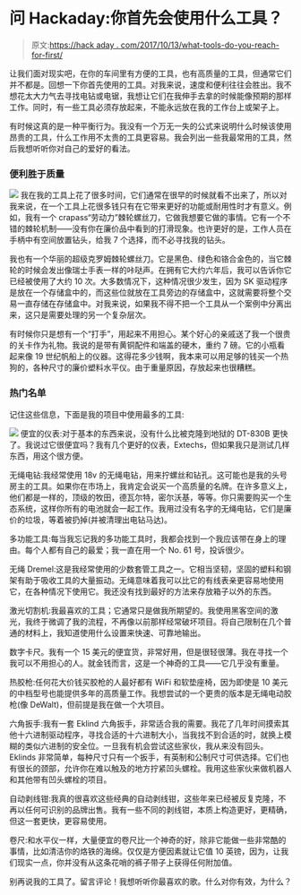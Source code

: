 # 问 Hackaday:你首先会使用什么工具？

> 原文:[https://hack aday . com/2017/10/13/what-tools-do-you-reach-for-first/](https://hackaday.com/2017/10/13/what-tools-do-you-reach-for-first/)

让我们面对现实吧，在你的车间里有方便的工具，也有高质量的工具，但通常它们并不都是。回想一下你首先使用的工具。对我来说，速度和便利往往会胜出。我不想花太大力气去寻找电钻或电锯，我想让它们在我伸手去拿的时候能像预期的那样工作。同时，有一些工具必须存放起来，不能永远放在我的工作台上或架子上。

有时候这真的是一种平衡行为。我没有一个万无一失的公式来说明什么时候该使用昂贵的工具，什么工作用不太贵的工具更容易。我会列出一些我最常用的工具，然后我想听听你对自己的爱好的看法。

### 便利胜于质量

[![](../Images/0c3d8da8ba9f327133761aa049dd0cb3.png)](https://hackaday.com/wp-content/uploads/2017/09/5050932293_16e876f849_o.jpg) 我在我的工具上花了很多时间，它们通常在很早的时候就看不出来了，所以对我来说，在一个工具上花很多钱只有在它带来更好的功能或耐用性时才有意义。例如，我有一个 crapass“劳动力”棘轮螺丝刀，它做我想要它做的事情。它有一个不错的棘轮机制——没有你在廉价品中看到的打滑现象。也许更好的是，工作人员在手柄中有空间放置钻头，给我 7 个选择，而不必寻找我的钻头。

我也有一个华丽的超级克罗姆棘轮螺丝刀。它是黑色、绿色和铬合金色的，当它棘轮的时候会发出像瑞士手表一样的咔哒声。在拥有它大约六年后，我可以告诉你它已经被使用了大约 10 次。大多数情况下，这种情况很少发生，因为 SK 驱动程序是放在一个存储盒中的，而这些位就放在工具旁边的存储盒中，这就需要将整个交易一直存储在存储盒中。对我来说，如果我不得不把一个工具从一个案例中分离出来，这只是需要处理的另一个复杂层次。

有时候你只是想有一个“打手”，用起来不用担心。某个好心的亲戚送了我一个很贵的关卡作为礼物。我说的是带有黄铜配件和端盖的硬木，重约 7 磅。它的小瓶看起来像 19 世纪帆船上的仪器。这得花多少钱啊，我本来可以用足够的钱买一个热狗的，各种尺寸的廉价塑料水平仪。由于重量原因，存放起来也很糟糕。

### 热门名单

记住这些信息，下面是我的项目中使用最多的工具:

[![](../Images/19581f1cd0796b735c0d60d7dd8693d9.png)](https://hackaday.com/wp-content/uploads/2017/09/9461351672_42f5ce3026_o1.jpg) 便宜的仪表:对于基本的东西来说，没有什么比被克隆到地狱的 DT-830B 更快了。我说过它很便宜吗？我有几个更好的仪表，Extechs，但如果我只是测试几样东西，用这个很方便。

无绳电钻:我经常使用 18v 的无绳电钻，用来拧螺丝和钻孔。这可能也是我的头号房主的工具。如果你在市场上，我肯定会说买一个高质量的名牌。在许多意义上，他们都是一样的，顶级的牧田，德瓦尔特，密尔沃基，等等。你只需要购买一个生态系统，这样你所有的电池就会一起工作。我用过没有名字的无绳电钻，它们是廉价的垃圾，等着被扔掉(并被清理出电钻马达)。

多功能工具:每当我忘记我的多功能工具时，我都会找到一个我应该带在身上的理由。每个人都有自己的最爱；我一直在用一个 No. 61 号，投诉很少。

无绳 Dremel:这是我经常使用的少数套管工具之一。它相当坚韧，坚固的塑料和钢架有助于吸收工具的大量振动。无绳意味着我可以比它的有线表亲更容易地使用它，在各种情况下使用它。我还没有找到最好的方法来存放箱子以外的东西。

激光切割机:我最喜欢的工具；它通常只是做我所期望的。我使用黑客空间的激光，我终于微调了我的流程，不再像以前那样经常破坏项目。将自己限制在几个普通的材料上，我知道使用什么设置来快速、可靠地输出。

数字卡尺。我有一个 15 美元的便宜货，非常好用，但是很轻很薄。我在寻找一个我可以不用担心的人。就金钱而言，这是一个神奇的工具——它几乎没有重量。

热胶枪:任何花大价钱买胶枪的人最好都有 WiFi 和软垫座椅，因为即使是 10 美元的中档型号也能提供多年的高质量工作。我想尝试的一个更贵的版本是无绳电动胶枪(像 DeWalt)，但前提是我在做一个大项目。

六角扳手:我有一套 Eklind 六角扳手，非常适合我的需要。我花了几年时间摸索其他十六进制驱动程序，寻找合适的十六进制大小，当我找不到合适的时，就换上模糊的类似六进制的安全位。一旦我有机会尝试这些家伙，我从来没有回头。Eklinds 非常简单，每种尺寸只有一个扳手，有英制和公制尺寸可供选择。它们也有很长的颈部，允许你在难以触及的地方拧紧凹头螺栓。我用这些家伙来做机器人和其他带有凹头螺栓的项目。

自动剥线钳:我真的很喜欢这些经典的自动剥线钳，这些年来已经被反复克隆，不再以任何可识别的品牌出售。我有一些不同的剥线钳，本质上构造更好，更精确，但这一套更快，更容易使用。

卷尺:和水平仪一样，大量便宜的卷尺比一个神奇的好，除非它能做一些非常酷的事情，比如清洁你的烙铁的海绵。仅仅是方便因素就让它值 10 英镑，因为，让我们现实一点，你并没有从这条花哨的裤子带子上获得任何附加值。

别再说我的工具了。留言评论！我想听听你最喜欢的歌。什么对你有效，为什么？